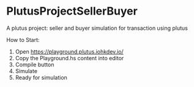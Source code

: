 <h1>PlutusProjectSellerBuyer</h1>

A plutus project: seller and buyer simulation for transaction using plutus

How to Start:

1. Open https://playground.plutus.iohkdev.io/
2. Copy the Playground.hs content into editor
3. Compile button
4. Simulate
5. Ready for simulation
